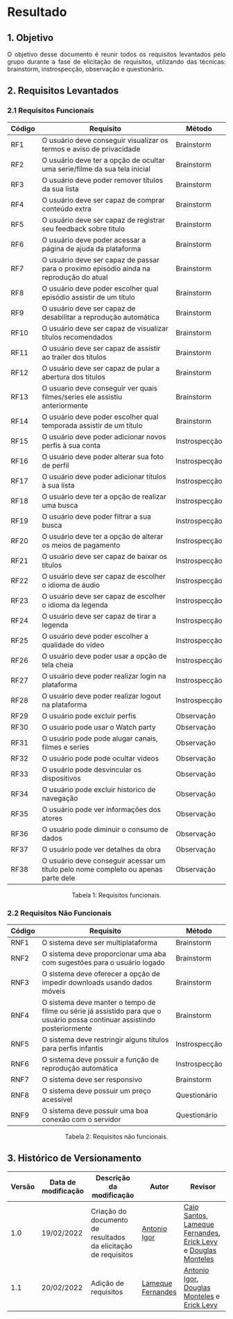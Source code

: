 # Resultado

## 1. Objetivo

<p align="justify">
O objetivo desse documento é reunir todos os requisitos levantados pelo grupo durante a fase de elicitação de requisitos, utilizando das técnicas: brainstorm, instrospecção, observação e questionário.
</p>

## 2. Requisitos Levantados

### 2.1 Requisitos Funcionais

| Código | Requisito| Método |
|--|--|--|
|RF1| O usuário deve conseguir visualizar os termos e aviso de privacidade |Brainstorm|
|RF2| O usuário deve ter a opção de ocultar uma serie/filme da sua tela inicial |Brainstorm|
|RF3| O usuário deve poder remover títulos da sua lista |Brainstorm|
|RF4| O usuário deve ser capaz de comprar conteúdo extra |Brainstorm|
|RF5| O usuário deve ser capaz de registrar seu feedback sobre titulo |Brainstorm|
|RF6| O usuário deve poder acessar a página de ajuda da plataforma|Brainstorm|
|RF7| O usuário deve ser capaz de passar para o proximo episódio ainda na reprodução do atual|Brainstorm|
|RF8| O usuário deve poder escolher qual episódio assistir de um título |Brainstorm|
|RF9| O usuário deve ser capaz de desabilitar a reprodução automática |Brainstorm|
|RF10| O usuário deve ser capaz de visualizar títulos recomendados |Brainstorm|
|RF11| O usuário deve ser capaz de assistir ao trailer dos títulos |Brainstorm|
|RF12| O usuário deve ser capaz de pular a abertura dos titulos |Brainstorm|
|RF13| O usuario deve conseguir ver quais filmes/series ele assistiu anteriormente |Brainstorm|
|RF14| O usuário deve poder escolher qual temporada assistir de um título |Brainstorm|
|RF15|O usuário deve poder adicionar novos perfis à sua conta|Instrospecção|
|RF16|O usuário deve poder alterar sua foto de perfil|Instrospecção|
|RF17|O usuário deve poder adicionar títulos à sua lista|Instrospecção|
|RF18|O usuário deve ter a opção de realizar uma busca|Instrospecção|
|RF19|O usuário deve poder filtrar a sua busca|Instrospecção|
|RF20|O usuário deve ter a opção de alterar os meios de pagamento|Instrospecção|
|RF21|O usuário deve ser capaz de baixar os títulos|Instrospecção|
|RF22|O usuário deve ser capaz de escolher o idioma de áudio|Instrospecção|
|RF23|O usuário deve ser capaz de escolher o idioma da legenda|Instrospecção|
|RF24|O usuário deve ser capaz de tirar a legenda|Instrospecção|
|RF25|O usuário deve poder escolher a qualidade do vídeo|Instrospecção|
|RF26|O usuário deve poder usar a opção de tela cheia|Instrospecção|
|RF27|O usuário deve poder realizar login na plataforma|Instrospecção|
|RF28|O usuário deve poder realizar logout na plataforma|Instrospecção|
|RF29| O usuário pode excluir perfis|Observação|
|RF30| O usuário pode usar o Watch party|Observação|
|RF31| O usuário pode pode alugar canais, filmes e series|Observação|
|RF32| O usuário pode pode ocultar vídeos|Observação|
|RF33| O usuário pode desvincular os dispositivos |Observação|
|RF34| O usuário pode excluir historico de navegação|Observação|
|RF35| O usuário pode ver informações dos atores |Observação|
|RF36| O usuário pode diminuir o consumo de dados|Observação|
|RF37| O usuário pode ver detalhes da obra |Observação|
|RF38| O usuário deve conseguir acessar um título pelo nome completo ou apenas parte dele |Observação|

<center>
Tabela 1: Requisitos funcionais.
</center>

### 2.2 Requisitos Não Funcionais

| Código | Requisito| Método |
|--|--|--|
|RNF1| O sistema deve ser multiplataforma |Brainstorm|
|RNF2| O sistema deve proporcionar uma aba com sugestões para o usuário logado|Brainstorm|
|RNF3| O sistema deve oferecer a opção de impedir downloads usando dados móveis |Brainstorm|
|RNF4| O sistema deve manter o tempo de filme ou série já assistido para que o usuário possa continuar assistindo posteriormente |Brainstorm|
|RNF5|O sistema deve restringir alguns títulos para perfis infantis|Instrospecção|
|RNF6|O sistema deve possuir a função de reprodução automática|Instrospecção|
|RNF7|O sistema deve ser responsivo|Brainstorm|
|RNF8|O sistema deve possuir um preço acessível|Questionário|
|RNF9|O sistema deve possuir uma boa conexão com o servidor|Questionário|

<center>
Tabela 2: Requisitos não funcionais.
</center>

## 3. Histórico de Versionamento

|Versão|Data de modificação|Descrição da modificação|Autor|Revisor|
|-|-|-|-|-|
|1.0|19/02/2022|Criação do documento de resultados da elicitação de requisitos|[Antonio Igor](https://github.com/antonioigorcarvalho)|[Caio Santos](https://github.com/caiobsantos), [Lameque Fernandes](https://github.com/lamequefernandes), [Erick Levy](https://github.com/ericklevy) e [Douglas Monteles](https://github.com/douglasmonteles)|
|1.1|20/02/2022|Adição de requisitos|[Lameque Fernandes](https://github.com/lamequefernandes)|[Antonio Igor](https://github.com/antonioigorcarvalho), [Douglas Monteles](https://github.com/douglasmonteles) e [Erick Levy](https://github.com/ericklevy)|
